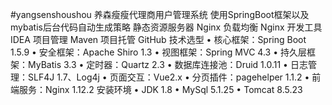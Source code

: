 #yangsenshoushou
养森瘦瘦代理商用户管理系统
使用SpringBoot框架以及mybatis后台代码自动生成策略
静态资源服务器 Nginx
负载均衡 Nginx
开发工具 IDEA
项目管理 Maven
项目托管 GitHub
技术选型
•	核心框架：Spring Boot 1.5.9
•	安全框架：Apache Shiro 1.3
•	视图框架：Spring MVC 4.3
•	持久层框架：MyBatis 3.3
•	定时器：Quartz 2.3
•	数据库连接池：Druid 1.0.11
•	日志管理：SLF4J 1.7、Log4j
•	页面交互：Vue2.x
•	分页插件：pagehelper 1.1.2
•	前端服务：Nginx 1.12.2
安装环境
•	JDK 1.8
•	MySql 5.1.25
•	Tomcat  8.5.23

